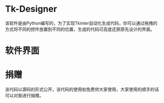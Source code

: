 # Tk-Designer
  该软件是由Python编写的，为了实现Tkinter自动化生成代码，你可以通过拖拽的方式将不同的控件放置到不同的位置，生成的代码可高度还原原先设计的界面。
  
# 软件界面



# 捐赠
  该代码以源码的形式公开，该代码的使用权免费供大家使用，大家使用的顺手的话可以对我进行捐赠。
